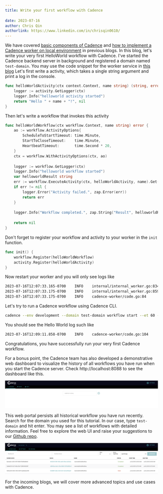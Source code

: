 ```yaml
---
title: Write your first workflow with Cadence

date: 2023-07-16
author: Chris Qin
authorlink: https://www.linkedin.com/in/chrisqin0610/
---
```


We have covered [basic components of Cadence](./2023-06-28-components-of-cadence-application-setup.md) and [how to implement a Cadence worker on local environment](./2023-07-05-implement-cadence-worker-from-scratch.md) in previous blogs. In this blog, let's write your very first HelloWorld workflow with Cadence. I've started the Cadence backend server in background and registered a domain named `test-domain`. You may use the code snippet for the worker service in [this blog](./2023-07-05-implement-cadence-worker-from-scratch.md)  Let's first write a activity, which takes a single string argument and print a log in the console.

```go
func helloWorldActivity(ctx context.Context, name string) (string, error) {
	logger := activity.GetLogger(ctx)
	logger.Info("helloworld activity started")
	return "Hello " + name + "!", nil
}
```

Then let's write a workflow that invokes this activity
```go
func helloWorldWorkflow(ctx workflow.Context, name string) error {
	ao := workflow.ActivityOptions{
		ScheduleToStartTimeout: time.Minute,
		StartToCloseTimeout:    time.Minute,
		HeartbeatTimeout:       time.Second * 20,
	}
	ctx = workflow.WithActivityOptions(ctx, ao)

	logger := workflow.GetLogger(ctx)
	logger.Info("helloworld workflow started")
	var helloworldResult string
	err := workflow.ExecuteActivity(ctx, helloWorldActivity, name).Get(ctx, &helloworldResult)
	if err != nil {
		logger.Error("Activity failed.", zap.Error(err))
		return err
	}

	logger.Info("Workflow completed.", zap.String("Result", helloworldResult))

	return nil
}
```

Don't forget to register your workflow and activity to your worker in the `init` function.
```go
func init() {
    workflow.Register(helloWorldWorkflow)
    activity.Register(helloWorldActivity)
}
```

Now restart your worker and you will only see logs like
```bash
2023-07-16T12:07:33.165-0700    INFO    internal/internal_worker.go:834 Started Workflow Worker     {"Domain": "test-domain", "TaskList": "test-worker", "WorkerID": "13585@uber-C02F18EQMD6R@test-worker@42f8a76f-cc42-4a0d-a001-7f7959d5d623"}
2023-07-16T12:07:33.175-0700    INFO    internal/internal_worker.go:859 Started Activity Worker     {"Domain": "test-domain", "TaskList": "test-worker", "WorkerID": "13585@uber-C02F18EQMD6R@test-worker@42f8a76f-cc42-4a0d-a001-7f7959d5d623"}
2023-07-16T12:07:33.175-0700    INFO    cadence-worker/code.go:84       Started Worker.     {"worker": "test-worker"}
```

Let's try to run a Cadence workflow using Cadence CLI.
```bash
cadence --env development --domain test-domain workflow start --et 60 --tl test-worker --workflow_type main.helloWorldWorkflow --input '"World"'
```

You should see the Hello World log such like
```bash
2023-07-16T12:09:11.858-0700    INFO    cadence-worker/code.go:104      Workflow completed. {"Domain": "test-domain", "TaskList": "test-worker", "WorkerID": "13585@uber-C02F18EQMD6R@test-worker@42f8a76f-cc42-4a0d-a001-7f7959d5d623", "WorkflowType": "main.helloWorldWorkflow", "WorkflowID": "8cb7fb2a-243b-43f8-82d9-48d758c9d62f", "RunID": "3c070007-89c3-4e00-a039-19a86b2f9224", "Result": "Hello World!"}
```

Congratulations, you have successfully run your very first Cadence workflow.

For a bonus point, the Cadence team has also developed a demonstrative web dashboard to visualize the history of all workflows you have run when you start the Cadence server. Check http://localhost:8088 to see the dashboard like this.

![cadencde-ui](./cadence_ui.png)

This web portal persists all historical workflow you have run recently. Search for the domain you used for this tutorial. In our case, type `test-domain` and hit enter. You may see a list of workflows with detailed information. Feel free to explore the web UI and raise your suggestions to our [Github repo](https://github.com/uber/cadence-web).

![cadence-ui-detailed](./cadence_ui_detailed.png)

For the incoming blogs, we will cover more advanced topics and use cases with Cadence.
